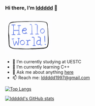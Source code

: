 ### Hi there, I’m [lddddd](https://github.com/lddddd1997/) 👋
<p align="left">
  <img src="https://github.com/lddddd1997/ImageURL/blob/main/hello-world.gif" width="30%">
</p>

- 🔭 I’m currently studying at UESTC
- 🌱 I’m currently learning C++
- 💬 Ask me about anything [here](https://github.com/lddddd1997/lddddd1997/issues)
- 📫 Reach me: lddddd1997@gmail.com

[![Top Langs](https://github-readme-stats.vercel.app/api/top-langs/?username=lddddd1997&layout=compact)](https://github.com/anuraghazra/github-readme-stats)

[![lddddd's GitHub stats](https://github-readme-stats.vercel.app/api?username=lddddd1997&count_private=true&show_icons=true)](https://github.com/anuraghazra/github-readme-stats)

<!--
**lddddd1997/lddddd1997** is a ✨ _special_ ✨ repository because its `README.md` (this file) appears on your GitHub profile.

Here are some ideas to get you started:

- 🔭 I’m currently working on ...
- 🌱 I’m currently learning ...
- 👯 I’m looking to collaborate on ...
- 🤔 I’m looking for help with ...
- 💬 Ask me about ...
- 📫 How to reach me: ...
- 😄 Pronouns: ...
- ⚡ Fun fact: ...
-->
